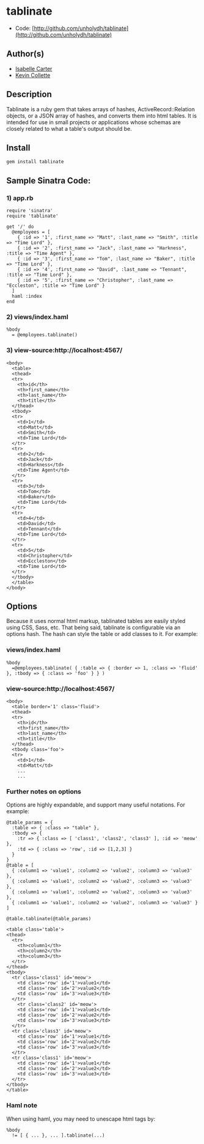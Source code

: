 # tablinate

* Code: [http://github.com/unholydh/tablinate](http://github.com/unholydh/tablinate)

## Author(s)

* [Isabelle Carter](http://github.com/ibnc)
* [Kevin Collette](http://github.com/collettiquette)

## Description

Tablinate is a ruby gem that takes arrays of hashes, ActiveRecord::Relation objects, or a JSON array of hashes, and converts them into html tables. It is intended for use in small projects or applications whose schemas are closely related to what a table's output should be.

## Install

    gem install tablinate

## Sample Sinatra Code:

### 1) app.rb

    require 'sinatra'
    require 'tablinate'

    get '/' do
      @employees = [
        { :id => '1', :first_name => "Matt", :last_name => "Smith", :title => "Time Lord" },
        { :id => '2', :first_name => "Jack", :last_name => "Harkness", :title => "Time Agent" },
        { :id => '3', :first_name => "Tom", :last_name => "Baker", :title => "Time Lord" },
        { :id => '4', :first_name => "David", :last_name => "Tennant", :title => "Time Lord" },
        { :id => '5', :first_name => "Christopher", :last_name => "Eccleston", :title => "Time Lord" }
      ] 
      haml :index
    end

### 2) views/index.haml

    %body
      = @employees.tablinate()

### 3) view-source:http://localhost:4567/

    <body>
      <table>
      <thead>
      <tr>
        <th>id</th>
        <th>first_name</th>
        <th>last_name</th>
        <th>title</th>
      </thead>
      <tbody>
      <tr>
        <td>1</td>
        <td>Matt</td>
        <td>Smith</td>
        <td>Time Lord</td>
      </tr>
      <tr>
        <td>2</td>
        <td>Jack</td>
        <td>Harkness</td>
        <td>Time Agent</td>
      </tr>
      <tr>
        <td>3</td>
        <td>Tom</td>
        <td>Baker</td>
        <td>Time Lord</td>
      </tr>
      <tr>
        <td>4</td>
        <td>David</td>
        <td>Tennant</td>
        <td>Time Lord</td>
      </tr>
      <tr>
        <td>5</td>
        <td>Christopher</td>
        <td>Eccleston</td>
        <td>Time Lord</td>
      </tr>
      </tbody>
      </table>
    </body>

## Options

Because it uses normal html markup, tablinated tables are easily styled using CSS, Sass, etc. That being said, tablinate is configurable via an options hash. The hash can style the table or add classes to it. For example:

### views/index.haml

    %body
      =@employees.tablinate( { :table => { :border => 1, :class => 'fluid' }, :tbody => { :class => 'foo' } } )

### view-source:http://localhost:4567/

    <body>
      <table border='1' class='fluid'>
      <thead>
      <tr>
        <th>id</th>
        <th>first_name</th>
        <th>last_name</th>
        <th>title</th>
      </thead>
      <tbody class='foo'>
      <tr>
        <td>1</td>
        <td>Matt</td>
        ...
        ...
### Further notes on options

Options are highly expandable, and support many useful notations. For example:

    @table_params = {
      :table => { :class => "table" },
      :tbody => {
        :tr => { :class => [ 'class1', 'class2', 'class3' ], :id => 'meow' },
        :td => { :class => 'row', :id => [1,2,3] }
      }
    }
    @table = [
      { :column1 => 'value1', :column2 => 'value2', :column3 => 'value3' },
      { :column1 => 'value1', :column2 => 'value2', :column3 => 'value3' },
      { :column1 => 'value1', :column2 => 'value2', :column3 => 'value3' },
      { :column1 => 'value1', :column2 => 'value2', :column3 => 'value3' }
    ]
    
    @table.tablinate(@table_params)
    
    <table class='table'>
    <thead>
      <tr>
        <th>column1</th>
        <th>column2</th>
        <th>column3</th>
      </tr>
    </thead>
    <tbody>
      <tr class='class1' id='meow'>
        <td class='row' id='1'>value1</td>
        <td class='row' id='2'>value2</td>
        <td class='row' id='3'>value3</td>
      </tr>
        <tr class='class2' id='meow'>
        <td class='row' id='1'>value1</td>
        <td class='row' id='2'>value2</td>
        <td class='row' id='3'>value3</td>
      </tr>
      <tr class='class3' id='meow'>
        <td class='row' id='1'>value1</td>
        <td class='row' id='2'>value2</td>
        <td class='row' id='3'>value3</td>
      </tr>
      <tr class='class1' id='meow'>
        <td class='row' id='1'>value1</td>
        <td class='row' id='2'>value2</td>
        <td class='row' id='3'>value3</td>
      </tr>
    </tbody>
    </table>
### Haml note

When using haml, you may need to unescape html tags by: 

    %body
      != [ { ... }, ... ].tablinate(...)
